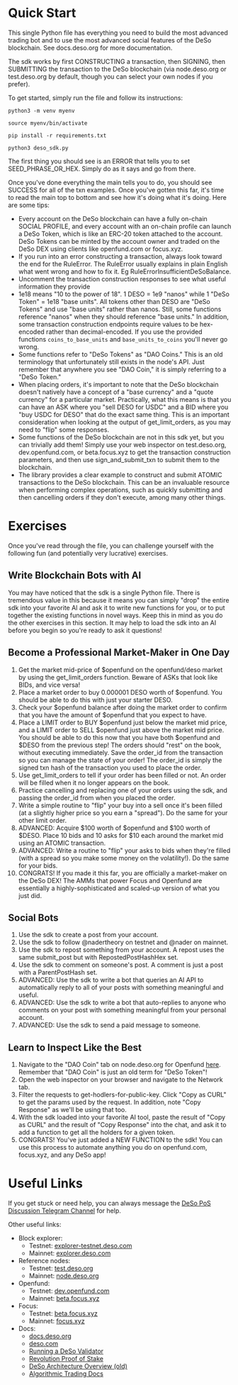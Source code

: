 # Quick Start

This single Python file has everything you need to build the most advanced
trading bot and to use the most advanced social features of the DeSo
blockchain. See docs.deso.org for more documentation.

The sdk works by first CONSTRUCTING a transaction, then SIGNING, then 
SUBMITTING the transaction to the DeSo blockchain (via node.deso.org
or test.deso.org by default, though you can select your own nodes if you prefer).

To get started, simply run the file and follow its instructions:
```
python3 -m venv myenv

source myenv/bin/activate

pip install -r requirements.txt

python3 deso_sdk.py
```

The first thing you should see is an ERROR that tells you to set SEED\_PHRASE\_OR\_HEX.
Simply do as it says and go from there.

Once you've done everything the main tells you to do, you should see SUCCESS
for all of the txn examples. Once you've gotten this far, it's time to read the
main top to bottom and see how it's doing what it's doing. Here are some tips:
- Every account on the DeSo blockchain can have a fully on-chain SOCIAL PROFILE, and every
  account with an on-chain profile can launch a DeSo Token, which is like an ERC-20 token
attached to the account. DeSo Tokens can be minted by the account owner and
traded on the DeSo DEX using clients like openfund.com or focus.xyz.
- If you run into an error constructing a transaction, always look toward the
  end for the RuleError. The RuleError usually explains in plain English what
went wrong and how to fix it. Eg RuleErrorInsufficientDeSoBalance.
- Uncomment the transaction construction responses to see what useful information they provide
- 1e18 means "10 to the power of 18". 1 DESO = 1e9 "nanos" while 1 "DeSo Token"
  = 1e18 "base units". All tokens other than DESO are "DeSo Tokens" and use
"base units" rather than nanos. Still, some functions reference "nanos" when
they should reference "base units." In addition, some transaction construction endpoints
require values to be hex-encoded rather than decimal-encoded. If you use the provided functions
`coins_to_base_units` and `base_units_to_coins` you'll never go wrong.
- Some functions refer to "DeSo Tokens" as "DAO Coins." This is an old
  terminology that unfortunately still exists in the node's API. Just remember
that anywhere you see "DAO Coin," it is simply referring to a "DeSo Token."
- When placing orders, it's important to note that the DeSo blockchain doesn't
  natively have a concept of a "base currency" and a "quote currency" for a particular market.
Practically, what this means is that you can have an ASK where you "sell DESO
for USDC" and a BID where you "buy USDC for DESO" that do the exact same thing.
This is an important consideration when looking at the output of
get\_limit\_orders, as you may need to "flip" some responses.
- Some functions of the DeSo blockchain are not in this sdk yet, but you can
  trivially add them! Simply use your web inspector on test.deso.org,
dev.openfund.com, or beta.focus.xyz to get the transaction construction
parameters, and then use sign\_and\_submit\_txn to submit them to the
blockchain.
- The library provides a clear example to construct and submit ATOMIC
  transactions to the DeSo blockchain. This can be an invaluable resource when
performing complex operations, such as quickly submitting and then cancelling
orders if they don't execute, among many other things.

# Exercises

Once you've read through the file, you can challenge yourself with the following fun (and potentially very lucrative) exercises.

## Write Blockchain Bots with AI

You may have noticed that the sdk is a single Python file. There is tremendous
value in this because it means you can simply "drop" the entire sdk into your
favorite AI and ask it to write new functions for you, or to put together the
existing functions in novel ways. Keep this in mind as you do the other
exercises in this section. It may help to load the sdk into an AI before you
begin so you're ready to ask it questions!

## Become a Professional Market-Maker in One Day
1. Get the market mid-price of \$openfund on the openfund/deso market by using the get\_limit\_orders function. Beware of ASKs that look like BIDs, and vice versa!
2. Place a market order to buy 0.000001 DESO worth of \$openfund. You should be able to do this with just your starter DESO.
3. Check your \$openfund balance after doing the market order to confirm that you have the amount of \$openfund that you expect to have.
4. Place a LIMIT order to BUY \$openfund just below the market mid price, and a LIMIT order to SELL \$openfund just above the market mid price. You should be able to do this now that you have both \$openfund and \$DESO from the previous step! The orders should "rest" on the book, without executing immediately. Save the order\_id from the transaction so you can manage the state of your order! The order\_id is simply the signed txn hash of the transaction you used to place the order.
5. Use get\_limit\_orders to tell if your order has been filled or not. An order will be filled when it no longer appears on the book.
6. Practice cancelling and replacing one of your orders using the sdk, and passing the order\_id from when you placed the order.
6. Write a simple routine to "flip" your buy into a sell once it's been filled (at a slightly higher price so you earn a "spread"). Do the same for your other limit order.
7. ADVANCED: Acquire \$100 worth of \$openfund and \$100 worth of \$DESO. Place 10 bids and 10 asks for \$10 each around the market mid using an ATOMIC transaction.
8. ADVANCED: Write a routine to "flip" your asks to bids when they're filled (with a spread so you make some money on the volatility!). Do the same for your bids.
9. CONGRATS! If you made it this far, you are officially a market-maker on the DeSo DEX! The AMMs that power Focus and Openfund are essentially a highly-sophisticated and scaled-up version of what you just did.

## Social Bots
1. Use the sdk to create a post from your account.
2. Use the sdk to follow @nadertheory on testnet and @nader on mainnet.
3. Use the sdk to repost something from your account. A repost uses the same submit\_post but with RepostedPostHashHex set.
4. Use the sdk to comment on someone's post. A comment is just a post with a ParentPostHash set.
5. ADVANCED: Use the sdk to write a bot that queries an AI API to automatically reply to all of your posts with something meaningful and useful.
6. ADVANCED: Use the sdk to write a bot that auto-replies to anyone who comments on your post with something meaningful from your personal account.
7. ADVANCED: Use the sdk to send a paid message to someone.

## Learn to Inspect Like the Best
1. Navigate to the "DAO Coin" tab on node.deso.org for Openfund [here](https://node.deso.org/u/openfund?feedTab=Following&tab=dao). Remember that "DAO Coin" is just an old term for "DeSo Token"!
2. Open the web inspector on your browser and navigate to the Network tab.
3. Filter the requests to get-hodlers-for-public-key. Click "Copy as CURL" to get the params used by the request. In addition, note "Copy Response" as we'll be using that too.
4. With the sdk loaded into your favorite AI tool, paste the result of "Copy as CURL" and the result of "Copy Response" into the chat, and ask it to add a function to get all the holders for a given token.
5. CONGRATS! You've just added a NEW FUNCTION to the sdk! You can use this process to automate anything you do on openfund.com, focus.xyz, and any DeSo app!

# Useful Links
If you get stuck or need help, you can always message the [DeSo PoS Discussion Telegram Channel](https://t.me/deso_pos_discussion) for help. 

Other useful links:
- Block explorer:
   - Testnet: [explorer-testnet.deso.com](https://explorer-testnet.deso.com)
   - Mainnet: [explorer.deso.com](https://explorer.deso.com)
- Reference nodes:
   - Testnet: [test.deso.org](https://test.deso.org)
   - Mainnet: [node.deso.org](https://node.deso.org)
- Openfund:
   - Testnet: [dev.openfund.com](https://dev.openfund.com)
   - Mainnet: [beta.focus.xyz](https://beta.focus.xyz)
- Focus:
   - Testnet: [beta.focus.xyz](https://beta.focus.xyz)
   - Mainnet: [focus.xyz](https://focus.xyz)
- Docs:
   - [docs.deso.org](https://docs.deso.org)
   - [deso.com](https://deso.com)
   - [Running a DeSo Validator](https://docs.deso.org/deso-validators/run-a-validator)
   - [Revolution Proof of Stake](https://revolution.deso.com)
   - [DeSo Architecture Overview (old)](https://docs.deso.org/deso-repos/architecture-overview)
   - [Algorithmic Trading Docs](TODO)
